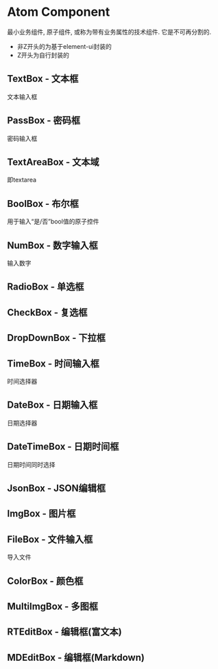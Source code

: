 # Atom Component
最小业务组件, 原子组件, 或称为带有业务属性的技术组件. 它是不可再分割的. 
- 非Z开头的为基于element-ui封装的
- Z开头为自行封装的

## TextBox - 文本框
文本输入框

## PassBox - 密码框
密码输入框

## TextAreaBox - 文本域
即textarea

## BoolBox - 布尔框
用于输入“是/否”bool值的原子控件

## NumBox - 数字输入框
输入数字

## RadioBox - 单选框

## CheckBox - 复选框

## DropDownBox - 下拉框

## TimeBox - 时间输入框
时间选择器

## DateBox - 日期输入框
日期选择器

## DateTimeBox - 日期时间框
日期时间同时选择

## JsonBox - JSON编辑框

## ImgBox - 图片框

## FileBox - 文件输入框
导入文件

## ColorBox - 颜色框

## MultiImgBox - 多图框

## RTEditBox - 编辑框(富文本)

## MDEditBox - 编辑框(Markdown)

